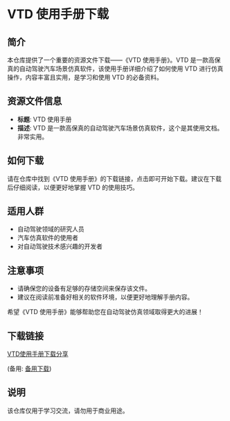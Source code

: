 # VTD 使用手册下载

## 简介
本仓库提供了一个重要的资源文件下载——《VTD 使用手册》。VTD 是一款高保真的自动驾驶汽车场景仿真软件，该使用手册详细介绍了如何使用 VTD 进行仿真操作，内容丰富且实用，是学习和使用 VTD 的必备资料。

## 资源文件信息
- **标题**: VTD 使用手册
- **描述**: VTD 是一款高保真的自动驾驶汽车场景仿真软件，这个是其使用文档。非常实用。

## 如何下载
请在仓库中找到《VTD 使用手册》的下载链接，点击即可开始下载。建议在下载后仔细阅读，以便更好地掌握 VTD 的使用技巧。

## 适用人群
- 自动驾驶领域的研究人员
- 汽车仿真软件的使用者
- 对自动驾驶技术感兴趣的开发者

## 注意事项
- 请确保您的设备有足够的存储空间来保存该文件。
- 建议在阅读前准备好相关的软件环境，以便更好地理解手册内容。

希望《VTD 使用手册》能够帮助您在自动驾驶仿真领域取得更大的进展！

## 下载链接
[VTD使用手册下载分享](https://pan.quark.cn/s/7e394f6eb3ff) 

(备用: [备用下载](https://pan.baidu.com/s/1-TsSIiYwu8yozoOe1fTSbQ?pwd=1234))

## 说明

该仓库仅用于学习交流，请勿用于商业用途。
